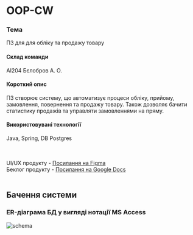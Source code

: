 # OOP-CW
### Тема
ПЗ для для обліку та продажу товару

#### Склад команди
АІ204 Бєлобров А. О.

#### Короткий опис
ПЗ створює систему, що автоматизує процеси обліку, прийому, замовлення, повернення та продажу товару. Також дозволяє бачити статистику продажів та управляти замовленнями на пряму.

#### Використовувані технології
Java, Spring, DB Postgres

<br><br>
UI/UX продукту - [Посилання на Figma](https://www.figma.com/file/RedTxkPfvIvVLLUdxDhmnj/OOP-CW?node-id=0%3A1) <br>
Беклог продукту - [Посилання на Google Docs](https://docs.google.com/spreadsheets/d/16yxTzO1KasehXI3JCAOZzH2GR46FFQkO_cL4NIKiV5s/edit?usp=sharing)
<br><br>

## Бачення системи

### ER-діаграма БД у вигляді нотації MS Access
![schema](https://user-images.githubusercontent.com/66921192/164510387-59fb8707-9ef6-49bb-872f-ac7707249c19.png)
